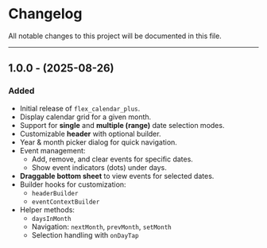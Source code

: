 # Changelog

All notable changes to this project will be documented in this file.

---

## 1.0.0 - (2025-08-26)

### Added

- Initial release of `flex_calendar_plus`.
- Display calendar grid for a given month.
- Support for **single** and **multiple (range)** date selection modes.
- Customizable **header** with optional builder.
- Year & month picker dialog for quick navigation.
- Event management:
  - Add, remove, and clear events for specific dates.
  - Show event indicators (dots) under days.
- **Draggable bottom sheet** to view events for selected dates.
- Builder hooks for customization:
  - `headerBuilder`
  - `eventContextBuilder`
- Helper methods:
  - `daysInMonth`
  - Navigation: `nextMonth`, `prevMonth`, `setMonth`
  - Selection handling with `onDayTap`
